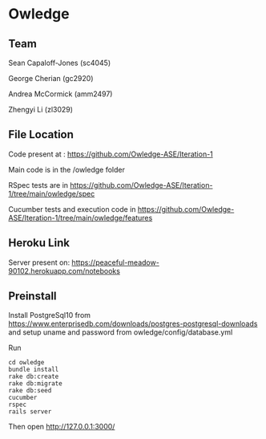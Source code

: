 # Owledge

## Team
Sean Capaloff-Jones (sc4045)

George Cherian (gc2920)

Andrea McCormick (amm2497)

Zhengyi Li (zl3029)

## File Location

Code present at : https://github.com/Owledge-ASE/Iteration-1

Main code is in the /owledge folder

RSpec tests are in https://github.com/Owledge-ASE/Iteration-1/tree/main/owledge/spec

Cucumber tests and execution code in https://github.com/Owledge-ASE/Iteration-1/tree/main/owledge/features

## Heroku Link

Server present on: https://peaceful-meadow-90102.herokuapp.com/notebooks

## Preinstall


Install PostgreSql10 from https://www.enterprisedb.com/downloads/postgres-postgresql-downloads and setup uname and password from owledge/config/database.yml

Run
```
cd owledge
bundle install 
rake db:create 
rake db:migrate
rake db:seed
cucumber
rspec
rails server

```
Then open http://127.0.0.1:3000/


